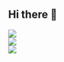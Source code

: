 ## Hi there 👋
![](https://github-readme-stats.vercel.app/api?username=globallstudent&theme=dark&hide_border=false&include_all_commits=true&count_private=true)<br/>
![](https://nirzak-streak-stats.vercel.app/?user=globallstudent&theme=dark&hide_border=false)<br/>
![](https://github-readme-stats.vercel.app/api/top-langs/?username=globallstudent&theme=dark&hide_border=false&include_all_commits=true&count_private=true)
<!--
**globallstudent/globallstudent** is a ✨ _special_ ✨ repository because its `README.md` (this file) appears on your GitHub profile.

Here are some ideas to get you started:

- 🔭 I’m currently working on ...
- 🌱 I’m currently learning ...
- 👯 I’m looking to collaborate on ...
- 🤔 I’m looking for help with ...
- 💬 Ask me about ...
- 📫 How to reach me: ...
- 😄 Pronouns: ...
- ⚡ Fun fact: ...
-->
